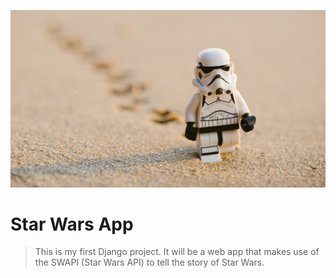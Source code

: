 ![Image of Yaktocat](https://github.com/Defalt42/star-wars-app/blob/master/starwars.jpg)

# Star Wars App

> This is my first Django project. It will be a web app that makes use of the SWAPI (Star Wars API) to tell the story of Star Wars.
